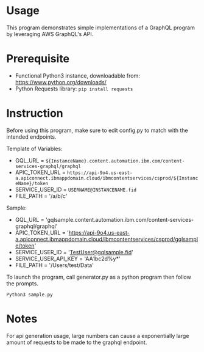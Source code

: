# Usage
This program demonstrates simple implementations of a GraphQL program by leveraging AWS GraphQL's API.

# Prerequisite
- Functional Python3 instance, downloadable from: https://www.python.org/downloads/
- Python Requests library:
`pip install requests`

# Instruction
Before using this program, make sure to edit config.py to match with the intended endpoints.

Template of Variables:
- GQL_URL = `${InstanceName}.content.automation.ibm.com/content-services-graphql/graphql`
- APIC_TOKEN_URL =  `https://api-9o4.us-east-a.apiconnect.ibmappdomain.cloud/ibmcontentservices/csprod/${InstanceName}/token`
- SERVICE_USER_ID = `USERNAME@INSTANCENAME.fid`
- FILE_PATH = '/a/b/c'

Sample:
- GQL_URL = 'gqlsample.content.automation.ibm.com/content-services-graphql/graphql'
- APIC_TOKEN_URL =  'https://api-9o4.us-east-a.apiconnect.ibmappdomain.cloud/ibmcontentservices/csprod/gqlsample/token'
- SERVICE_USER_ID = 'TestUser@gqlsample.fid'
- SERVICE_USER_API_KEY = 'AA1bc2d%y*' 
- FILE_PATH = '/Users/test/Data'

To launch the program, call generator.py as a python program then follow the prompts.

`Python3 sample.py`

# Notes
For api generation usage, large numbers can cause a exponentially large amount of requests to be made to the graphql endpoint.


